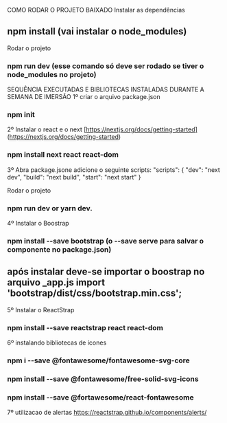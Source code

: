 COMO RODAR O PROJETO BAIXADO
Instalar as dependências 
## npm install  (vai instalar o node_modules)

Rodar o projeto
### npm run dev (esse comando só deve ser rodado se tiver o node_modules no projeto)

SEQUÊNCIA EXECUTADAS E BIBLIOTECAS INSTALADAS DURANTE A SEMANA DE IMERSÃO
1º criar o arquivo package.json
### npm init

2º Instalar o react e o next [https://nextjs.org/docs/getting-started] (https://nextjs.org/docs/getting-started)
### npm install next react react-dom  

3º Abra package.jsone adicione o seguinte scripts:
"scripts": {
  "dev": "next dev",
  "build": "next build",
  "start": "next start"
}

Rodar o projeto
### npm run dev or yarn dev.

4º Instalar o Boostrap 
### npm install --save bootstrap  (o --save serve para salvar o componente no package.json)
## após instalar deve-se importar o boostrap no arquivo _app.js import 'bootstrap/dist/css/bootstrap.min.css';

5º Instalar o ReactStrap
### npm install --save reactstrap react react-dom

6º instalando bibliotecas de ícones
 ### npm i --save @fontawesome/fontawesome-svg-core
 ### npm install --save @fontawesome/free-solid-svg-icons 
 ### npm install --save @fortawesome/react-fontawesome

 7º utilizacao de alertas 
 https://reactstrap.github.io/components/alerts/





